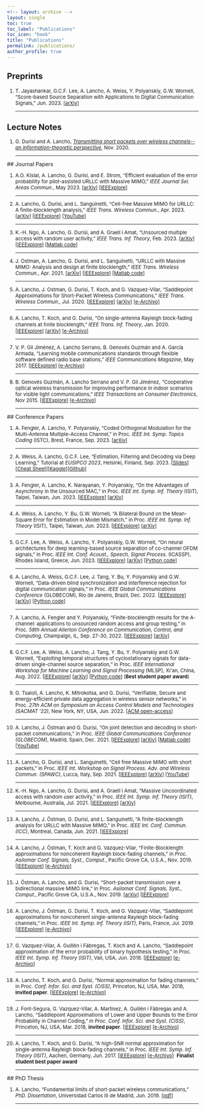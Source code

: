 ```yaml
---
<!-- layout: archive -->
layout: single
toc: true
toc_label: "Publications"
toc_icon: "book"
title: "Publications"
permalink: /publications/ 
author_profile: true
---
```

## Preprints
<font size="2">
<ol>

<li>
 T. Jayashankar, G.C.F. Lee, A. Lancho, A. Weiss, Y. Polyanskiy, G.W. Wornell, “Score-based Source Separation with Applications to Digital Communication Signals,” Jun. 2023. 
 [<a href="https://arxiv.org/abs/2306.14411">arXiv</a>] 
</li><hr>

</ol>
</font>

## Lecture Notes
<font size="2">
<ol>
<li>
G. Durisi and A. Lancho, <em><a href="https://gdurisi.github.io/fbl-notes/">Transmitting short packets over wireless channels--an information-theoretic perspective</a></em>, Nov. 2020. 
</li>
<hr>
</ol>
</font>
## Journal Papers
<font size="2">
<ol>

<li>
 A.O. Kislal, A. Lancho, G. Durisi, and E. Strom, “Efficient evaluation of the error probability for pilot-assisted URLLC with Massive MIMO,” <em>IEEE Journal Sel. Areas Commun.</em>, May 2023. 
 [<a href="https://arxiv.org/abs/2211.02385">arXiv</a>]
 [<a href="https://ieeexplore.ieee.org/document/10138403">IEEExplore</a>]
</li><hr>

<li>
 A. Lancho, G. Durisi, and L. Sanguinetti, “Cell-free Massive MIMO for URLLC: A finite-blocklength analysis,” <em>IEEE Trans. Wireless Commun.</em>, Apr. 2023.
 [<a href="https://arxiv.org/abs/2207.00856">arXiv</a>]
 [<a href="https://ieeexplore.ieee.org/document/10101779">IEEExplore</a>]
 [<a href="https://www.youtube.com/watch?v=Uxk3-8YAK9Q">YouTube</a>]
</li><hr>

<li>
 K.-H. Ngo, A. Lancho, G. Durisi, and A. Graell i Amat, “Unsourced multiple access with random user activity,” <em>IEEE Trans. Inf. Theory</em>, Feb. 2023. 
 [<a href="https://arxiv.org/abs/2202.06365">arXiv</a>] [<a href="https://ieeexplore.ieee.org/document/10052701">IEEExplore</a>] [<a href="https://github.com/khachoang1412/UMA_random_user_activity">Matlab code</a>]
</li><hr>

<li>
 J. Ostman, A. Lancho, G. Durisi, and L. Sanguinetti, “URLLC with Massive MIMO: Analysis and design at finite blocklength,” <em>IEEE Trans. Wireless Commun.</em>, Apr. 2021. [<a href="http://arxiv.org/abs/2009.10550">arXiv</a>] [<a href="https://ieeexplore.ieee.org/document/9416241">IEEExplore</a>] [<a href="https://github.com/infotheorychalmers/URLLC_Massive_MIMO">Matlab code</a>]
</li>
<hr>

<li>
A. Lancho, J. Ostman, G. Durisi, T. Koch, and G. Vazquez-Vilar, 
“Saddlepoint Approximations for Short-Packet Wireless Communications,” 
<em>IEEE Trans. Wireless Commun.</em>, Jul. 2020.
[<a href="https://ieeexplore.ieee.org/document/9072306">IEEExplore</a>]
[<a href="https://arxiv.org/abs/1904.10442">arXiv</a>]
[<a href="https://e-archivo.uc3m.es/handle/10016/30725">e-Archivo</a>]
</li>
<hr>

<li>
  A. Lancho, T. Koch, and G. Durisi, 
  “On single-antenna Rayleigh block-fading channels at ﬁnite blocklength,” 
  <em>IEEE Trans. Inf. Theory</em>, Jan. 2020.
  [<a href="https://ieeexplore.ieee.org/document/8861117">IEEExplore</a>]
  [<a href="https://arxiv.org/abs/1706.07778">arXiv</a>]
  [<a href="https://e-archivo.uc3m.es/handle/10016/29598">e-Archivo</a>]
</li>
<hr>

<li>
  V. P. Gil Jiménez, A. Lancho Serrano, B. Genovés Guzmán and A. García Armada, 
  “Learning mobile communications standards through flexible software defined radio base stations,” 
  <em>IEEE Communications Magazine</em>, May 2017.
  [<a href="https://ieeexplore.ieee.org/document/7926928">IEEExplore</a>]
  [<a href="https://e-archivo.uc3m.es/handle/10016/32662">e-Archivo</a>]
</li>
<hr>

<li>
  B. Genovés Guzmán, A. Lancho Serrano and V. P. Gil Jiménez, 
  “Cooperative optical wireless transmission for improving performance in indoor scenarios for visible light communications,” 
  <em>IEEE Transactions on Consumer Electronics</em>, Nov 2015.
  [<a href="https://ieeexplore.ieee.org/document/7389772">IEEExplore</a>]
  [<a href="https://e-archivo.uc3m.es/handle/10016/32653">e-Archivo</a>]
</li>
<hr>

</ol>
</font>
## Conference Papers
<font size="2">
<ol>

<li>
 A. Fengler, A. Lancho, Y. Polyanskiy, “Coded Orthogonal Modulation for the Multi-Antenna Multiple-Access Channel,” in Proc. <em>IEEE Int. Symp. Topics Coding</em> (ISTC), Brest, France, Sep. 2023.
 [<a href="https://arxiv.org/abs/2307.01095">arXiv</a>]
</li><hr>

<li>
 A. Weiss, A. Lancho, G.C.F. Lee, “Estimation, Filtering and Decoding via Deep Learning,” Tutorial at <em>EUSIPCO 2023</em>, Helsinki, Finland, Sep. 2023.
 <!-- [<a href="https://ieeexplore.ieee.org/document/10001513">IEEExplore</a>] -->
 [<a href="/files/2023/EUSIPCO_tutorial.pdf">Slides</a>][<a href="/files/2023/Cheat_Sheet_EUSIPCO_2023_Tutorial.pdf">Cheat Sheet</a>][<a href="https://www.kaggle.com/competitions/mini-rf-challenge">Kaggle</a>][<a href="https://www.kaggle.com/code/garycflee/hands-on-session">Github</a>]
</li><hr>

<li>
 A. Fengler, A. Lancho, K. Narayanan, Y. Polyanskiy, “On the Advantages of Asynchrony in the Unsourced MAC,” in Proc. <em>IEEE Int. Symp. Inf. Theory</em> (ISIT), Taipei, Taiwan, Jun. 2023.
 [<a href="https://ieeexplore.ieee.org/document/10206586">IEEExplore</a>]
 [<a href="https://arxiv.org/abs/2305.06985">arXiv</a>]
</li><hr>

<li>
 A. Weiss, A. Lancho, Y. Bu, G.W. Wornell, “A Bilateral Bound on the Mean-Square Error for Estimation in Model Mismatch,” in Proc. <em>IEEE Int. Symp. Inf. Theory</em> (ISIT), Taipei, Taiwan, Jun. 2023.
 [<a href="https://ieeexplore.ieee.org/document/10206620">IEEExplore</a>]
 [<a href="https://arxiv.org/abs/2305.08207">arXiv</a>]
</li><hr>

<li>
 G.C.F. Lee, A. Weiss, A. Lancho, Y. Polyanskiy, G.W. Wornell, “On neural architectures for deep learning-based source separation of co-channel OFDM signals,” in Proc. <em>IEEE Int. Conf. Acoust., Speech, Signal Process.</em> (ICASSP), Rhodes Island, Greece, Jun. 2023.
 [<a href="https://ieeexplore.ieee.org/document/10096702">IEEExplore</a>]
 [<a href="https://arxiv.org/abs/2303.06438">arXiv</a>]
 [<a href="https://github.com/RFChallenge/SCSS_OFDMArchitecture">Python code</a>]
</li><hr>

<li>
 A. Lancho, A. Weiss, G.C.F. Lee, J. Tang, Y. Bu, Y. Polyanskiy and G.W. Wornell, “Data-driven blind synchronization and interference rejection for digital communication signals,” in Proc. <em>IEEE Global Communications Conference</em> (GLOBECOM), Rio de Janeiro, Brazil, Dec. 2022.
 [<a href="https://ieeexplore.ieee.org/document/10001513">IEEExplore</a>]
 [<a href="https://arxiv.org/abs/2209.04871">arXiv</a>]
 [<a href="https://github.com/RFChallenge/SCSS_Sync">Python code</a>]
</li><hr>

<li>
 A. Lancho, A. Fengler and Y. Polyanskiy, “Finite-blocklength results for the A-channel: applications to unsourced random access and group testing,” in Proc. <em>58th Annual Allerton Conference on Communication, Control, and Computing,</em> Champaign, IL, Sep. 27-30, 2022.
 [<a href="https://ieeexplore.ieee.org/document/9929318">IEEExplore</a>] 
 [<a href="https://arxiv.org/abs/2210.01951">arXiv</a>]
</li><hr>

<li>
 G.C.F. Lee, A. Weiss, A. Lancho, J. Tang, Y. Bu, Y. Polyanskiy and G.W. Wornell, “Exploiting temporal structures of cyclostationary signals for data-driven single-channel source separation,” in Proc. <em>IEEE International Workshop for Machine Learning and Signal Processing</em> (MLSP), Xi'an, China, Aug. 2022. 
 [<a href="https://ieeexplore.ieee.org/document/9943311">IEEExplore</a>]
 [<a href="https://arxiv.org/abs/2208.10325">arXiv</a>] 
 [<a href="https://github.com/RFChallenge/SCSS_CSGaussian">Python code</a>]
 (<b>Best student paper award</b>)
</li><hr>

<li>
G. Tsaloli, A. Lancho, K. Mitrokotsa, and G. Durisi, “Verifiable, Secure and energy-efficient private data aggregation in wireless sensor networks,” in Proc. <em>27th ACM on Symposium on Access Control Models and Technologies (SACMAT '22)</em>, New York, NY, USA, Jun. 2022.
[<a href="https://dl.acm.org/doi/abs/10.1145/3532105.3535040">ACM open-access</a>] 
</li>
<hr>

<li>
A. Lancho, J. Östman and G. Durisi, “On joint detection and decoding in short-packet communications,” in Proc. <em>IEEE Global Communications Conference (GLOBECOM)</em>, Madrid, Spain, Dec. 2021.
[<a href="https://ieeexplore.ieee.org/document/9685448">IEEExplore</a>] 
[<a href="https://arxiv.org/pdf/2109.13669.pdf">arXiv</a>]
[<a href="https://github.com/a-lancho/jointDetDec">Matlab code</a>]
[<a href="https://www.youtube.com/watch?v=McGaedtIIrA">YouTube</a>]
</li>
<hr>

<li>
A. Lancho, G. Durisi, and L. Sanguinetti, “Cell free Massive MIMO with short packets,” in Proc. <em>IEEE Int. Workshop on Signal Process. Adv. and Wireless Commun. (SPAWC)</em>, Lucca, Italy, Sep. 2021. 
[<a href="https://ieeexplore.ieee.org/document/9593103">IEEExplore</a>]
[<a href="https://arxiv.org/abs/2107.10707">arXiv</a>]
[<a href="https://www.youtube.com/watch?v=Uxk3-8YAK9Q">YouTube</a>]
</li>
<hr>

<li>
 K.-H. Ngo, A. Lancho, G. Durisi, and A. Graell i Amat, “Massive Uncoordinated access with random user activity,” in Proc. <em>IEEE Int. Symp. Inf. Theory (ISIT)</em>, Melbourne, Australia, Jul. 2021.
 [<a href="https://ieeexplore.ieee.org/document/9518253">IEEExplore</a>]
 [<a href="http://arxiv.org/abs/2103.09721">arXiv</a>]
</li>
<hr>

  <li>
     A. Lancho, J. Östman, G. Durisi, and L. Sanguinetti, “A finite-blocklength analysis for URLLC with
Massive MIMO,” in Proc. <em>IEEE Int. Conf. Commun. (ICC)</em>, Montreal, Canada, Jun. 2021. 
[<a href="https://ieeexplore.ieee.org/document/9500881">IEEExplore</a>]
  </li>
  <hr>

<li>
A. Lancho, J. Östman, T. Koch and G. Vazquez-Vilar, “Finite-Blocklength approximations for noncoherent Rayleigh block-fading channels,” 
in <em>Proc. Asilomar Conf. Signals, Syst., Comput.</em>, Pacific Grove CA, U.S.A., Nov. 2019. 
[<a href="https://ieeexplore.ieee.org/document/9049072">IEEExplore</a>]
[<a href="https://e-archivo.uc3m.es/handle/10016/30733">e-Archivo</a>]
</li>
<hr>

 <li>
J. Östman, A. Lancho, and G. Durisi, “Short-packet transmission over a
  bidirectional massive MIMO link,” in Proc. <em>Asilomar Conf. Signals, Syst., Comput.</em>, Pacific Grove CA, U.S.A., Nov. 2019. 
  [<a href="https://arxiv.org/abs/1912.00718">arXiv</a>]
  [<a href="https://ieeexplore.ieee.org/document/9048838">IEEExplore</a>]
</li>
<hr>

<li>
    A. Lancho, J. Östman, G. Durisi, T. Koch, and G. Vazquez-Vilar, “Saddlepoint approximations for noncoherent single-antenna Rayleigh block-fading channels,” in Proc. <em>IEEE Int. Symp. Inf. Theory (ISIT)</em>, Paris, France, Jul. 2019.
    [<a href="https://ieeexplore.ieee.org/document/8849659">IEEExplore</a>]
    [<a href="https://e-archivo.uc3m.es/handle/10016/29129">e-Archivo</a>]
  </li>
  <hr>

<li>
    G. Vazquez-Vilar, A. Guillén i Fàbregas, T. Koch and A. Lancho, 
    “Saddlepoint approximation of the error probability of binary hypothesis testing,” 
    in Proc. <em>IEEE Int. Symp. Inf. Theory (ISIT)</em>, Vail, USA, Jun. 2018.
    [<a href="https://ieeexplore.ieee.org/document/8437503?arnumber=8437503">IEEExplore</a>]
    [<a href="https://e-archivo.uc3m.es/handle/10016/27525">e-Archivo</a>]
  </li>
  <hr>

<li>
    A. Lancho, T. Koch, and G. Durisi, “Normal approximation for fading channels,” 
    in Proc. <em>Conf. Infor. Sci. and Syst. (CISS)</em>, Princeton, NJ, USA, Mar. 2018, 
    <strong>invited paper</strong>. 
    [<a href="https://ieeexplore.ieee.org/document/8362297">IEEExplore</a>]
    [<a href="https://e-archivo.uc3m.es/handle/10016/27514">e-Archivo</a>]
</li>
<hr>

<li>
    J. Font-Segura, G. Vazquez-Vilar, A. Martinez, A. Guillén i Fàbregas and A. Lancho, 
    “Saddlepoint Approximations of Lower and Upper Bounds to the Error Probability in Channel Coding,” 
    <em>in Proc. Conf. Infor. Sci. and Syst. (CISS)</em>, Princeton, NJ, USA, Mar. 2018, 
    <strong>invited paper</strong>. 
    [<a href="https://ieeexplore.ieee.org/document/8362304">IEEExplore</a>]
    [<a href="https://e-archivo.uc3m.es/handle/10016/28846">e-Archivo</a>]
</li>
<hr>

<li>
A. Lancho, T. Koch, and G. Durisi, “A high-SNR normal approximation for single-antenna Rayleigh block-fading channels,” 
in Proc. <em>IEEE Int. Symp. Inf. Theory (ISIT)</em>, Aachen, Germany, Jun. 2017. 
[<a href="https://ieeexplore.ieee.org/document/8006834">IEEExplore</a>]
[<a href="https://e-archivo.uc3m.es/handle/10016/26221">e-Archivo</a>]     
&nbsp;<b>Finalist student best paper award</b>
</li>
<hr>

</ol>
</font>
## PhD Thesis
<font size="2">
<ol>
  <li>
     A. Lancho, “Fundamental limits of short-packet wireless communications,” <em>PhD. Dissertation</em>, Universidad Carlos III de Madrid, Jun. 2019.
     [<a href="/files/2019/Thesis_Alex.pdf">pdf</a>]
  </li>
  <hr>
  </ol>
  </font>